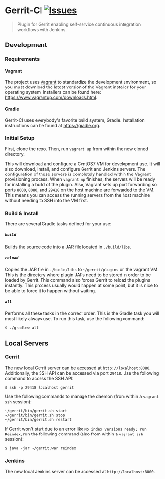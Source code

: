 # Gerrit-CI [![Issues](http://img.shields.io/github/issues/palantir/gerrit-ci.svg?style=flat)](https://github.com/palantir/gerrit-ci/issues)

> Plugin for Gerrit enabling self-service continuous integration workflows with Jenkins.

## Development

### Requirements

#### Vagrant

The project uses [Vagrant](https://www.vagrantup.com) to standardize the development environment,
so you must download the latest version of the Vagrant installer for your operating system.
Installers can be found here: https://www.vagrantup.com/downloads.html.

#### Gradle

Gerrit-CI uses everybody's favorite build system, Gradle. Installation instructions can be found
at https://gradle.org.

### Initial Setup

First, clone the repo. Then, run `vagrant up` from within the new cloned directory.

This will download and configure a CentOS7 VM for development use. It will also download, install,
and configure Gerrit and Jenkins servers. The configuration of these servers is completely handled
within the Vagrant provisioning process. When `vagrant up` finishes, the servers will be ready for
installing a build of the plugin. Also, Vagrant sets up port forwarding so ports `8000`, `8080`, 
and `29418` on the host machine are forwarded to the VM. This means you can access the running 
servers from the host machine without needing to SSH into the VM first.

### Build & Install

There are several Gradle tasks defined for your use:

##### `build`

Builds the source code into a JAR file located in `./build/libs`.

##### `reload`

Copies the JAR file in `./build/libs` to `~/gerrit/plugins` on the vagrant VM. This is the
directory where plugin JARs need to be stored in order to be loaded by Gerrit. This command also
forces Gerrit to reload the plugins instantly. This process usually would happen at some point, but
it is nice to be able to force it to happen without waiting.

##### `all`

Performs all these tasks in the correct order. This is the Gradle task you will most likely always
use. To run this task, use the following command:

```
$ ./gradlew all
```

## Local Servers

### Gerrit

The new local Gerrit server can be accessed at `http://localhost:8080`. Additionally, the SSH API
can be accessed via port `29418`. Use the following command to access the SSH API:

```
$ ssh -p 29418 localhost gerrit
```

Use the following commands to manage the daemon (from within a `vagrant ssh` session):

```
~/gerrit/bin/gerrit.sh start
~/gerrit/bin/gerrit.sh stop
~/gerrit/bin/gerrit.sh restart
```

If Gerrit won't start due to an error like `No index versions ready; run Reindex`, run the
following command (also from within a `vagrant ssh` session):

```
$ java -jar ~/gerrit.war reindex
```

### Jenkins

The new local Jenkins server can be accessed at `http://localhost:8000`.
